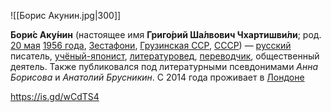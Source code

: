 ![[Борис Акунин.jpg|300]]

**Бори́с Аку́нин** (настоящее имя **Григо́рий Ша́лвович Чхартишви́ли**; род. [20 мая](https://ru.wikipedia.org/wiki/20_мая) [1956 года](https://ru.wikipedia.org/wiki/1956_год), [Зестафони](https://ru.wikipedia.org/wiki/Зестафони), [Грузинская ССР](https://ru.wikipedia.org/wiki/Грузинская_Советская_Социалистическая_Республика), [СССР](https://ru.wikipedia.org/wiki/Союз_Советских_Социалистических_Республик)) — [русский](https://ru.wikipedia.org/wiki/Русский_язык) писатель, [учёный-японист](https://ru.wikipedia.org/wiki/Японоведение), [литературовед](https://ru.wikipedia.org/wiki/Литературоведение), [переводчик](https://ru.wikipedia.org/wiki/Переводчик), общественный деятель. Также публиковался под литературными псевдонимами *Анна Борисова* и *Анатолий Брусникин*. С 2014 года проживает в [Лондоне](https://ru.wikipedia.org/wiki/Лондон)

https://is.gd/wCdTS4